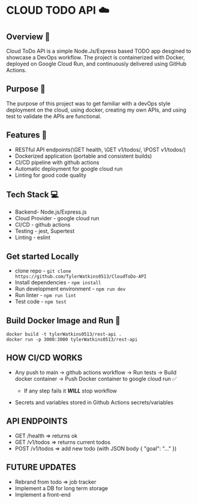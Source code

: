 # CLOUD TODO API ☁️

## Overview 📖

Cloud ToDo API is a simple Node.Js/Express based TODO app desgined to showcase a DevOps workflow. The project is containerized with Docker, deployed on Google Cloud Run, 
and continuously delivered using GitHub Actions.

## Purpose 🧠

The purpose of this project was to get familiar with a devOps style deployment on the cloud, using docker, creating my own APIs, and using test to validate the APIs are functional.

## Features 📌

* RESTful API endpoints(\GET health, \GET v1/todos/, \POST v1/todos/)
* Dockerized application (portable and consistent builds)
* CI/CD pipeline with github actions
* Automatic deployment for google cloud run
* Linting for good code quality

## Tech Stack 💻
* Backend- Node.js/Express.js 
* Cloud Provider - google cloud run
* CI/CD - github actions
* Testing - jest, Supertest
* Linting - eslint

## Get started Locally

* clone repo - ```git clone https://github.com/TylerWatkins0513/CloudToDo-API```
* Install dependencies - ```npm install```
* Run development environment - ```npm run dev``` 
* Run linter - ```npm run lint```
* Test code - ```npm test```

## Build Docker Image and Run 🐳

```
docker build -t tylerWatkins0513/rest-api .
docker run -p 3000:3000 tylerWatkins0513/rest-api
```

## HOW CI/CD WORKS

* Any push to main -> github actions workflow -> Run tests -> Build docker container -> Push Docker container to google cloud run ✅
  * If any step fails it ***WILL*** stop workflow
    
* Secrets and variables stored in Github Actions secrets/variables

## API ENDPOINTS

* GET /health => returns ok
* GET /v1/todos => returns current todos
* POST /v1/todos => add new todo (with JSON body { "goal": "..." })


## FUTURE UPDATES

* Rebrand from todo => job tracker
* Implement a DB for long term storage
* Implement a front-end



